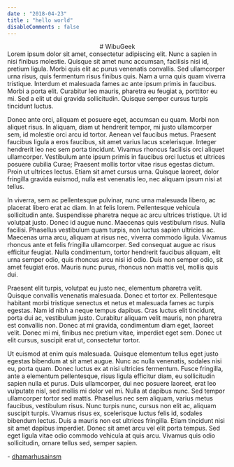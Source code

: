 ```yaml
---
date : "2018-04-23"
title : "hello world"
disableComments : false
---
```

<center>
# WibuGeek
</center>
Lorem ipsum dolor sit amet, consectetur adipiscing elit. Nunc a sapien in nisi finibus molestie. Quisque sit amet nunc accumsan, facilisis nisi id, pretium ligula. Morbi quis elit ac purus venenatis convallis. Sed ullamcorper urna risus, quis fermentum risus finibus quis. Nam a urna quis quam viverra tristique. Interdum et malesuada fames ac ante ipsum primis in faucibus. Morbi a porta elit. Curabitur leo mauris, pharetra eu feugiat a, porttitor eu mi. Sed a elit ut dui gravida sollicitudin. Quisque semper cursus turpis tincidunt luctus.

Donec ante orci, aliquam et posuere eget, accumsan eu quam. Morbi non aliquet risus. In aliquam, diam ut hendrerit tempor, mi justo ullamcorper sem, id molestie orci arcu id tortor. Aenean vel faucibus metus. Praesent faucibus ligula a eros faucibus, sit amet varius lacus scelerisque. Integer hendrerit leo nec sem porta tincidunt. Vivamus rhoncus facilisis orci aliquet ullamcorper. Vestibulum ante ipsum primis in faucibus orci luctus et ultrices posuere cubilia Curae; Praesent mollis tortor vitae risus egestas dictum. Proin ut ultrices lectus. Etiam sit amet cursus urna. Quisque laoreet, dolor fringilla gravida euismod, nulla est venenatis leo, nec aliquam ipsum nisi at tellus.

In viverra, sem ac pellentesque pulvinar, nunc urna malesuada libero, ac placerat libero erat ac diam. In at felis lorem. Pellentesque vehicula sollicitudin ante. Suspendisse pharetra neque ac arcu ultrices tristique. Ut id volutpat justo. Donec id augue nunc. Maecenas quis vestibulum risus. Nulla facilisi. Phasellus vestibulum quam turpis, non luctus sapien ultricies ac. Maecenas urna arcu, aliquam at risus nec, viverra commodo ligula. Vivamus rhoncus ante et felis fringilla ullamcorper. Sed consequat augue ac risus efficitur feugiat. Nulla condimentum, tortor hendrerit faucibus aliquam, elit urna semper odio, quis rhoncus arcu nisi id odio. Duis non semper odio, sit amet feugiat eros. Mauris nunc purus, rhoncus non mattis vel, mollis quis dui.

Praesent elit turpis, volutpat eu justo nec, elementum pharetra velit. Quisque convallis venenatis malesuada. Donec et tortor ex. Pellentesque habitant morbi tristique senectus et netus et malesuada fames ac turpis egestas. Nam id nibh a neque tempus dapibus. Cras luctus elit tincidunt, porta dui ac, vestibulum justo. Curabitur aliquam velit mauris, non pharetra est convallis non. Donec at mi gravida, condimentum diam eget, laoreet velit. Donec mi mi, finibus nec pretium vitae, imperdiet eget sem. Donec ut elit cursus, suscipit erat ut, consectetur tortor.

Ut euismod at enim quis malesuada. Quisque elementum tellus eget justo egestas bibendum at sit amet augue. Nunc ac nulla venenatis, sodales nisi eu, porta quam. Donec luctus ex at nisi ultricies fermentum. Fusce fringilla, ante a elementum pellentesque, risus ligula efficitur diam, eu sollicitudin sapien nulla et purus. Duis ullamcorper, dui nec posuere laoreet, erat leo vulputate nisl, sed mollis mi dolor vel mi. Nulla at dapibus nunc. Sed tempor ullamcorper tortor sed mattis. Phasellus nec sem aliquam, varius metus faucibus, vestibulum risus. Nunc turpis nunc, cursus non elit ac, aliquam suscipit turpis. Vivamus risus ex, scelerisque luctus felis id, sodales bibendum lectus. Duis a mauris non est ultrices fringilla. Etiam tincidunt nisi sit amet dapibus imperdiet. Donec sit amet arcu vel elit porta tempus. Sed eget ligula vitae odio commodo vehicula at quis arcu. Vivamus quis odio sollicitudin, ornare tellus sed, semper sapien.

\- [dhamarhusainsm](https://www.twitter.com/dhamarhusainsm)
